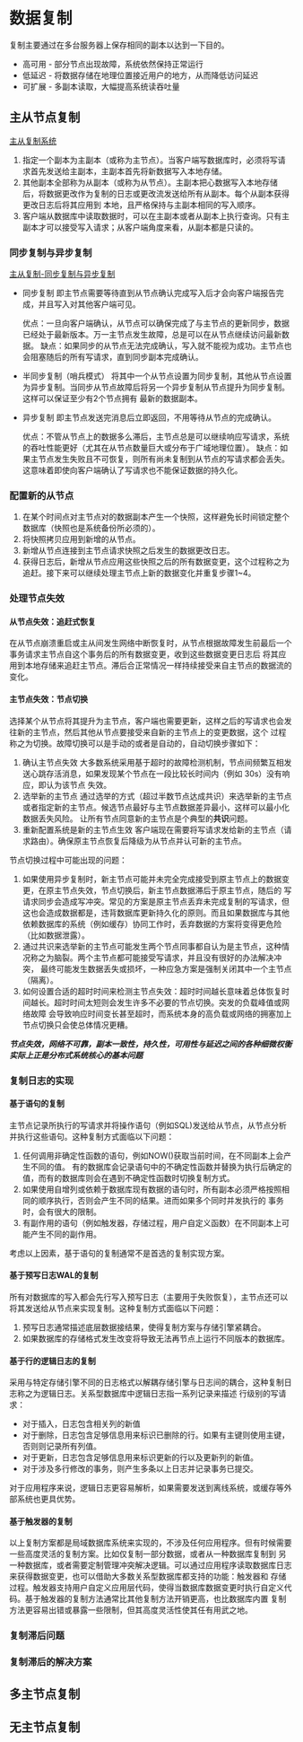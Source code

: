 # 数据复制

复制主要通过在多台服务器上保存相同的副本以达到一下目的。

* 高可用 - 部分节点出现故障，系统依然保持正常运行
* 低延迟 - 将数据存储在地理位置接近用户的地方，从而降低访问延迟
* 可扩展 - 多副本读取，大幅提高系统读吞吐量

## 主从节点复制

[主从复制系统]()

1. 指定一个副本为主副本（或称为主节点）。当客户端写数据库时，必须将写请求首先发送给主副本，主副本首先将新数据写入本地存储。
2. 其他副本全部称为从副本（或称为从节点）。主副本把心数据写入本地存储后，将数据更改作为复制的日志或更改流发送给所有从副本。每个从副本获得更改日志后将其应用到
   本地，且严格保持与主副本相同的写入顺序。
3. 客户端从数据库中读取数据时，可以在主副本或者从副本上执行查询。只有主副本才可以接受写入请求；从客户端角度来看，从副本都是只读的。

### 同步复制与异步复制

[主从复制-同步复制与异步复制]()

* 同步复制
  即主节点需要等待直到从节点确认完成写入后才会向客户端报告完成，并且写入对其他客户端可见。
  
  优点：一旦向客户端确认，从节点可以确保完成了与主节点的更新同步，数据已经处于最新版本。万一主节点发生故障，总是可以在从节点继续访问最新数据。
  缺点：如果同步的从节点无法完成确认，写入就不能视为成功。主节点也会阻塞随后的所有写请求，直到同步副本完成确认。
  
* 半同步复制（哨兵模式）
  将其中一个从节点设置为同步复制，其他从节点设置为异步复制。当同步从节点故障后将另一个异步复制从节点提升为同步复制。这样可以保证至少有2个节点拥有
  最新的数据副本。

* 异步复制
  即主节点发送完消息后立即返回，不用等待从节点的完成确认。
  
  优点：不管从节点上的数据多么滞后，主节点总是可以继续响应写请求，系统的吞吐性能更好（尤其在从节点数量巨大或分布于广域地理位置）。
  缺点：如果主节点发生失败且不可恢复，则所有尚未复制到从节点的写请求都会丢失。这意味着即使向客户端确认了写请求也不能保证数据的持久化。

### 配置新的从节点

1. 在某个时间点对主节点对的数据副本产生一个快照，这样避免长时间锁定整个数据库（快照也是系统备份所必须的）。
2. 将快照拷贝应用到新增的从节点。
3. 新增从节点连接到主节点请求快照之后发生的数据更改日志。
4. 获得日志后，新增从节点应用这些快照之后的所有数据变更，这个过程称之为追赶。接下来可以继续处理主节点上新的数据变化并重复步骤1~4。

### 处理节点失效

#### 从节点失效：追赶式恢复

在从节点崩溃重启或主从间发生网络中断恢复时，从节点根据故障发生前最后一个事务请求主节点自这个事务后的所有数据变更，收到这些数据变更日志后
将其应用到本地存储来追赶主节点。滞后合正常情况一样持续接受来自主节点的数据流的变化。

#### 主节点失效：节点切换

选择某个从节点将其提升为主节点，客户端也需要更新，这样之后的写请求也会发往新的主节点，然后其他从节点要接受来自新的主节点上的变更数据，这个
过程称之为切换。故障切换可以是手动的或者是自动的，自动切换步骤如下：

1. 确认主节点失效
   大多数系统采用基于超时的故障检测机制，节点间频繁互相发送心跳存活消息，如果发现某个节点在一段比较长时间内（例如 30s）没有响应，即认为该节点
   失效。
2. 选举新的主节点
   通过选举的方式（超过半数节点达成共识）来选举新的主节点或者指定新的主节点。候选节点最好与主节点数据差异最小，这样可以最小化数据丢失风险。
   让所有节点同意新的主节点是个典型的**共识**问题。
3. 重新配置系统是新的主节点生效
   客户端现在需要将写请求发给新的主节点（请求路由）。确保原主节点恢复后降级为从节点并认可新的主节点。

节点切换过程中可能出现的问题：

1. 如果使用异步复制时，新主节点可能并未完全完成接受到原主节点上的数据变更，在原主节点失效，节点切换后，新主节点数据滞后于原主节点，随后的
   写请求同步会造成写冲突。常见的方案是原主节点丢弃未完成复制的写请求，但这也会造成数据都是，违背数据库更新持久化的原则。而且如果数据库与其他
   依赖数据库的系统（例如缓存）协同工作时，丢弃数据的方案将变得更危险（比如数据泄露）。
2. 通过共识来选举新的主节点可能发生两个节点同事都自认为是主节点，这种情况称之为脑裂。两个主节点都可能接受写请求，并且没有很好的办法解决冲突，
   最终可能发生数据丢失或损坏，一种应急方案是强制关闭其中一个主节点（隔离）。
3. 如何设置合适的超时时间来检测主节点失效：超时时间越长意味着总体恢复时间越长。超时时间太短则会发生许多不必要的节点切换。突发的负载峰值或网络故障
   会导致响应时间变长甚至超时，而系统本身的高负载或网络的拥塞加上节点切换只会使总体情况更糟。

***节点失效，网络不可靠，副本一致性，持久性，可用性与延迟之间的各种细微权衡实际上正是分布式系统核心的基本问题***

### 复制日志的实现

#### 基于语句的复制

主节点记录所执行的写请求并将操作语句（例如SQL)发送给从节点，从节点分析并执行这些语句。这种复制方式面临以下问题：

1. 任何调用非确定性函数的语句，例如NOW()获取当前时间，在不同副本上会产生不同的值。
   有的数据库会记录语句中的不确定性函数并替换为执行后确定的值，而有的数据库则会在遇到不确定性函数时切换复制方式。
2. 如果使用自增列或依赖于数据库现有数据的语句时，所有副本必须严格按照相同的顺序执行，否则会产生不同的结果。进而如果多个同时并发执行的
   事务时，会有很大的限制。
3. 有副作用的语句（例如触发器，存储过程，用户自定义函数）在不同副本上可能产生不同的副作用。

考虑以上因素，基于语句的复制通常不是首选的复制实现方案。

#### 基于预写日志WAL的复制

所有对数据库的写入都会先行写入预写日志（主要用于失败恢复），主节点还可以将其发送给从节点来实现复制。这种复制方式面临以下问题：

1. 预写日志通常描述底层数据接结果，使得复制方案与存储引擎紧耦合。
2. 如果数据库的存储格式发生改变将导致无法再节点上运行不同版本的数据库。

#### 基于行的逻辑日志的复制

采用与特定存储引擎不同的日志格式以解耦存储引擎与日志间的耦合，这种复制日志称之为逻辑日志。关系型数据库中逻辑日志指一系列记录来描述
行级别的写请求：

* 对于插入，日志包含相关列的新值
* 对于删除，日志包含足够信息用来标识已删除的行。如果有主键则使用主键，否则则记录所有列值。
* 对于更新，日志包含足够信息用来标识更新的行以及更新列的新值。
* 对于涉及多行修改的事务，则产生多条以上日志并记录事务已提交。

对于应用程序来说，逻辑日志更容易解析，如果需要发送到离线系统，或缓存等外部系统也更具优势。

#### 基于触发器的复制

以上复制方案都是局域数据库系统来实现的，不涉及任何应用程序。但有时候需要一些高度灵活的复制方案。比如仅复制一部分数据，或者从一种数据库复制到
另一种数据库，或者需要定制管理冲突解决逻辑。可以通过应用程序读取数据库日志来获得数据变更，也可以借助大多数关系型数据库都支持的功能：触发器和
存储过程。触发器支持用户自定义应用层代码，使得当数据库数据变更时执行自定义代码。基于触发器的复制方法通常比其他复制方法开销更高，也比数据库内置
复制方法更容易出错或暴露一些限制，但其高度灵活性使其任有用武之地。

### 复制滞后问题

### 复制滞后的解决方案

## 多主节点复制

## 无主节点复制
